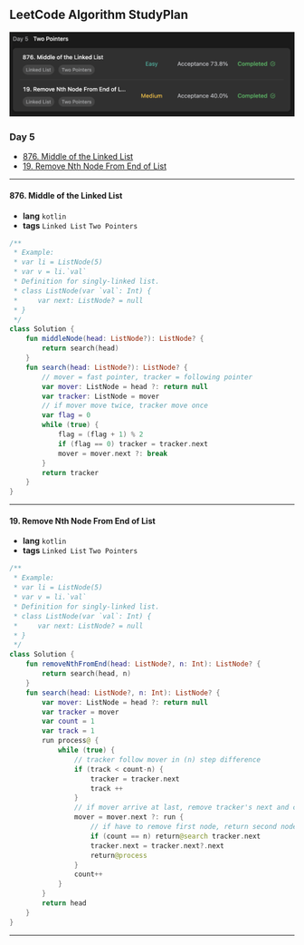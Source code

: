 ## LeetCode Algorithm StudyPlan

<img src="../../assets/leetcode_study_day5.png" alt="leetcode_study_day5" style="zoom:50%;" />

### Day 5

- [876. Middle of the Linked List](https://leetcode.com/problems/middle-of-the-linked-list/?envType=study-plan&id=algorithm-i)
- [19. Remove Nth Node From End of List](https://leetcode.com/problems/remove-nth-node-from-end-of-list/?envType=study-plan&id=algorithm-i)

---

#### 876. Middle of the Linked List

- **lang**  `kotlin` 
- **tags**  `Linked List`  `Two Pointers`

```kotlin
/**
 * Example:
 * var li = ListNode(5)
 * var v = li.`val`
 * Definition for singly-linked list.
 * class ListNode(var `val`: Int) {
 *     var next: ListNode? = null
 * }
 */
class Solution {
    fun middleNode(head: ListNode?): ListNode? {
        return search(head)
    }
    fun search(head: ListNode?): ListNode? {
        // mover = fast pointer, tracker = following pointer
        var mover: ListNode = head ?: return null
        var tracker: ListNode = mover
        // if mover move twice, tracker move once
        var flag = 0
        while (true) {
            flag = (flag + 1) % 2
            if (flag == 0) tracker = tracker.next
            mover = mover.next ?: break
        }
        return tracker
    }
}
```

---

#### 19. Remove Nth Node From End of List

- **lang**  `kotlin` 
- **tags**  `Linked List`  `Two Pointers`

```kotlin
/**
 * Example:
 * var li = ListNode(5)
 * var v = li.`val`
 * Definition for singly-linked list.
 * class ListNode(var `val`: Int) {
 *     var next: ListNode? = null
 * }
 */
class Solution {
    fun removeNthFromEnd(head: ListNode?, n: Int): ListNode? {
        return search(head, n)
    }
    fun search(head: ListNode?, n: Int): ListNode? {
        var mover: ListNode = head ?: return null
        var tracker = mover
        var count = 1
        var track = 1
        run process@ {
            while (true) {
                // tracker follow mover in (n) step difference
                if (track < count-n) {
                    tracker = tracker.next
                    track ++
                }
                // if mover arrive at last, remove tracker's next and connect
                mover = mover.next ?: run {
                    // if have to remove first node, return second node directly
                    if (count == n) return@search tracker.next
                    tracker.next = tracker.next?.next
                    return@process
                }
                count++
            }
        }
        return head
    }
}
```

---

